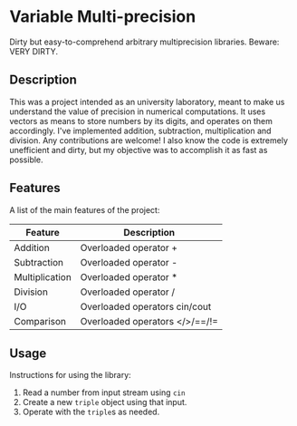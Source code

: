 # Variable Multi-precision

Dirty but easy-to-comprehend arbitrary multiprecision libraries. Beware: VERY DIRTY. 

## Description

This was a project intended as an university laboratory, meant to make us understand the value of precision in numerical computations. It uses vectors as means to store numbers by its digits, and operates on them accordingly. I've implemented addition, subtraction, multiplication and division. Any contributions are welcome! I also know the code is extremely unefficient and dirty, but my objective was to accomplish it as fast as possible.

## Features

A list of the main features of the project:

| Feature | Description |
| ------- | ----------- |
| Addition | Overloaded operator + |
| Subtraction | Overloaded operator - |
| Multiplication | Overloaded operator * |
| Division | Overloaded operator / |
| I/O | Overloaded operators cin/cout |
| Comparison | Overloaded operators </>/==/!= |

## Usage

Instructions for using the library:

1. Read a number from input stream using ```cin```
2. Create a new ```triple``` object using that input.
3. Operate with the ```triple```s as needed.

